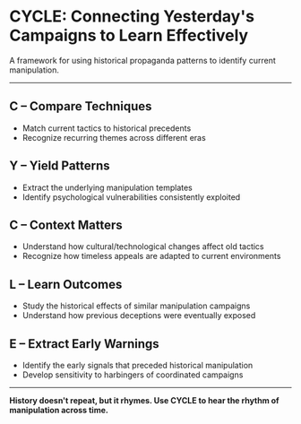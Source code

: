 # CYCLE: Connecting Yesterday's Campaigns to Learn Effectively

A framework for using historical propaganda patterns to identify current manipulation.

---

## **C – Compare Techniques**
- Match current tactics to historical precedents
- Recognize recurring themes across different eras

## **Y – Yield Patterns**
- Extract the underlying manipulation templates
- Identify psychological vulnerabilities consistently exploited

## **C – Context Matters**
- Understand how cultural/technological changes affect old tactics
- Recognize how timeless appeals are adapted to current environments

## **L – Learn Outcomes**
- Study the historical effects of similar manipulation campaigns
- Understand how previous deceptions were eventually exposed

## **E – Extract Early Warnings**
- Identify the early signals that preceded historical manipulation
- Develop sensitivity to harbingers of coordinated campaigns

---

**History doesn't repeat, but it rhymes. Use CYCLE to hear the rhythm of manipulation across time.**